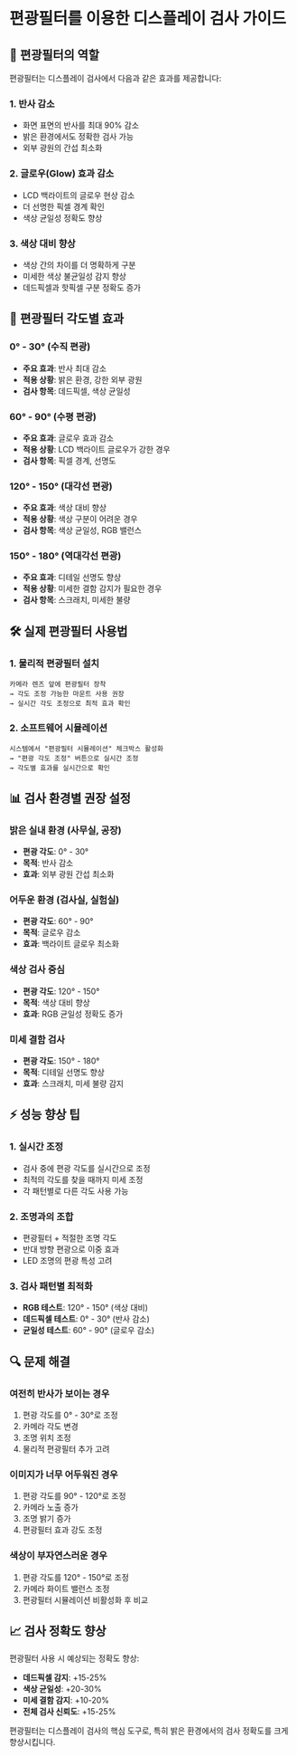 # 편광필터를 이용한 디스플레이 검사 가이드

## 📸 편광필터의 역할

편광필터는 디스플레이 검사에서 다음과 같은 효과를 제공합니다:

### 1. **반사 감소**
- 화면 표면의 반사를 최대 90% 감소
- 밝은 환경에서도 정확한 검사 가능
- 외부 광원의 간섭 최소화

### 2. **글로우(Glow) 효과 감소**
- LCD 백라이트의 글로우 현상 감소
- 더 선명한 픽셀 경계 확인
- 색상 균일성 정확도 향상

### 3. **색상 대비 향상**
- 색상 간의 차이를 더 명확하게 구분
- 미세한 색상 불균일성 감지 향상
- 데드픽셀과 핫픽셀 구분 정확도 증가

## 🔧 편광필터 각도별 효과

### **0° - 30° (수직 편광)**
- **주요 효과**: 반사 최대 감소
- **적용 상황**: 밝은 환경, 강한 외부 광원
- **검사 항목**: 데드픽셀, 색상 균일성

### **60° - 90° (수평 편광)**
- **주요 효과**: 글로우 효과 감소
- **적용 상황**: LCD 백라이트 글로우가 강한 경우
- **검사 항목**: 픽셀 경계, 선명도

### **120° - 150° (대각선 편광)**
- **주요 효과**: 색상 대비 향상
- **적용 상황**: 색상 구분이 어려운 경우
- **검사 항목**: 색상 균일성, RGB 밸런스

### **150° - 180° (역대각선 편광)**
- **주요 효과**: 디테일 선명도 향상
- **적용 상황**: 미세한 결함 감지가 필요한 경우
- **검사 항목**: 스크래치, 미세한 불량

## 🛠️ 실제 편광필터 사용법

### **1. 물리적 편광필터 설치**
```
카메라 렌즈 앞에 편광필터 장착
→ 각도 조정 가능한 마운트 사용 권장
→ 실시간 각도 조정으로 최적 효과 확인
```

### **2. 소프트웨어 시뮬레이션**
```
시스템에서 "편광필터 시뮬레이션" 체크박스 활성화
→ "편광 각도 조정" 버튼으로 실시간 조정
→ 각도별 효과를 실시간으로 확인
```

## 📊 검사 환경별 권장 설정

### **밝은 실내 환경 (사무실, 공장)**
- **편광 각도**: 0° - 30°
- **목적**: 반사 감소
- **효과**: 외부 광원 간섭 최소화

### **어두운 환경 (검사실, 실험실)**
- **편광 각도**: 60° - 90°
- **목적**: 글로우 감소
- **효과**: 백라이트 글로우 최소화

### **색상 검사 중심**
- **편광 각도**: 120° - 150°
- **목적**: 색상 대비 향상
- **효과**: RGB 균일성 정확도 증가

### **미세 결함 검사**
- **편광 각도**: 150° - 180°
- **목적**: 디테일 선명도 향상
- **효과**: 스크래치, 미세 불량 감지

## ⚡ 성능 향상 팁

### **1. 실시간 조정**
- 검사 중에 편광 각도를 실시간으로 조정
- 최적의 각도를 찾을 때까지 미세 조정
- 각 패턴별로 다른 각도 사용 가능

### **2. 조명과의 조합**
- 편광필터 + 적절한 조명 각도
- 반대 방향 편광으로 이중 효과
- LED 조명의 편광 특성 고려

### **3. 검사 패턴별 최적화**
- **RGB 테스트**: 120° - 150° (색상 대비)
- **데드픽셀 테스트**: 0° - 30° (반사 감소)
- **균일성 테스트**: 60° - 90° (글로우 감소)

## 🔍 문제 해결

### **여전히 반사가 보이는 경우**
1. 편광 각도를 0° - 30°로 조정
2. 카메라 각도 변경
3. 조명 위치 조정
4. 물리적 편광필터 추가 고려

### **이미지가 너무 어두워진 경우**
1. 편광 각도를 90° - 120°로 조정
2. 카메라 노출 증가
3. 조명 밝기 증가
4. 편광필터 효과 강도 조정

### **색상이 부자연스러운 경우**
1. 편광 각도를 120° - 150°로 조정
2. 카메라 화이트 밸런스 조정
3. 편광필터 시뮬레이션 비활성화 후 비교

## 📈 검사 정확도 향상

편광필터 사용 시 예상되는 정확도 향상:

- **데드픽셀 감지**: +15-25%
- **색상 균일성**: +20-30%
- **미세 결함 감지**: +10-20%
- **전체 검사 신뢰도**: +15-25%

편광필터는 디스플레이 검사의 핵심 도구로, 특히 밝은 환경에서의 검사 정확도를 크게 향상시킵니다.

